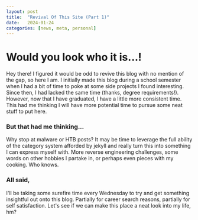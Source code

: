 ```yaml
---
layout: post
title:  "Revival Of This Site (Part 1)"
date:   2024-01-24
categories: [news, meta, personal]
---
```



# Would you look who it is...!
Hey there! I figured it would be odd to revive this blog with no mention of the gap, so here I am. I initially made this blog during a school semester when I had a bit of time to poke at some side projects I found interesting. Since then, I had lacked the same time (thanks, degree requirements!). However, now that I have graduated, I have a little more consistent time. This had me thinking I will have more potential time to pursue some neat stuff to put here.

### But that had me thinking...
Why stop at malware or HTB posts? It may be time to leverage the full ability of the category system afforded by jekyll and really turn this into something I can express myself with. More reverse engineering challenges, some words on other hobbies I partake in, or perhaps even pieces with my cooking. Who knows. 

### All said,
I'll be taking some surefire time every Wednesday to try and get something insightful out onto this blog. Partially for career search reasons, partially for self satisfaction. Let's see if we can make this place a neat look into my life, hm?
